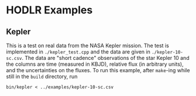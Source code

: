 # HODLR Examples

## Kepler

This is a test on real data from the NASA Kepler mission. The test is
implemented in `./kepler_test.cpp` and the data are given in
`./kepler-10-sc.csv`. The data are "short cadence" observations of the star
Kepler 10 and the columns are time (measured in KBJD), relative flux (in
arbitrary units), and the uncertainties on the fluxes. To run this example,
after `make`-ing while still in the `build` directory, run
```
bin/kepler < ../examples/kepler-10-sc.csv
```
